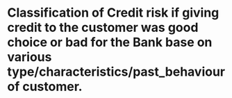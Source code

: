 # Classification of Credit risk if giving credit to the customer was good choice or bad for the Bank base on various type/characteristics/past_behaviour of customer.
